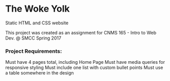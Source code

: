 # The Woke Yolk
Static HTML and CSS website

This project was created as an assignment for CNMS 165 - Intro to Web Dev. @ SMCC Spring 2017

### Project Requirements:
Must have 4 pages total, including Home Page
Must have media queries for responsive styling
Must include one list with custom bullet points
Must use a table somewhere in the design
